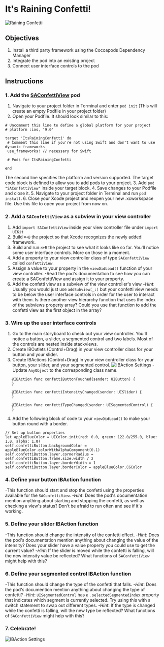 # It's Raining Confetti!

![Raining Confetti](https://s3.amazonaws.com/learn-verified/raining-confetti.gif)

## Objectives

1. Install a third party framework using the Cocoapods Dependency Manager
2. Integrate the pod into an existing project
3. Connect user interface controls to the pod

## Instructions

### 1. Add the [SAConfettiView](https://cocoapods.org/pods/SAConfettiView) pod
1. Navigate to your project folder in Terminal and enter `pod init` (This will create an empty Podfile in your project folder)
2. Open your Podfile. It should look similar to this:
 ```
# Uncomment this line to define a global platform for your project
# platform :ios, '9.0'

target 'ItsRainingConfetti' do
  # Comment this line if you're not using Swift and don't want to use dynamic frameworks
  use_frameworks! // necessary for Swift

  # Pods for ItsRainingConfetti

end
 ```
 The second line specifies the platform and version supported. The target code block is defined to allow you to add pods to your project.
3. Add `pod "SAConfettiView"` inside your target block.
4. Save changes to your Podfile and close it.
5. Navigate to your project folder in Terminal and run `pod install`.
6. Close your Xcode project and reopen your new .xcworkspace file. Use this file to open your project from now on.


### 2. Add a `SAConfettiView` as a subview in your view controller 

1. Add `import SAConfettiView` inside your view controller file under `import UIKit`
2. Build `⌘+B` the project so that Xcode recognizes the newly added framework. 
3. Build and run `⌘+R` the project to see what it looks like so far. You'll notice some user interface controls. More on those in a moment.
4. Add a property to your view controller class of type `SAConfettiView` called `confettiView`.
5. Assign a value to your property in the `viewDidLoad()` function of your view controller.
 -Read the pod's documentation to see how you can create a SAConfettiView and assign it to your property.
6. Add the confetti view as a subview of the view controller's view
 -*Hint*: Usually you would just use `addSubview(_:)` but your confetti view needs to be below the user interface controls in order for the user to interact with them. Is there another view hierarchy function that uses the index of the subviews property array? Could you use that function to add the confetti view as the first object in the array?

### 3. Wire up the user interface controls

1. Go to the main storyboard to check out your view controller. You'll notice a button, a slider, a segmented control and two labels. Most of the controls are nested inside stackviews. 
2. Create IBOutlets (Control+Drag) in your view controller class for your button and your slider.
3. Create IBActions (Control+Drag) in your view controller class for your button, your slider, and your segmented control. 
 ![IBAction Settings](https://s3.amazonaws.com/learn-verified/raining-confetti-lab-actions.png)
 -Update `AnyObject` to the corresponding class name.
 ```
    @IBAction func confettiButtonTouched(sender: UIButton) {
    }
    
    @IBAction func confettiIntensityChanged(sender: UISlider) {
    }
    
    @IBAction func confettiTypeChanged(sender: UISegmentedControl) {
    }
 ```
4. Add the following block of code to your `viewDidLoad()` to make your button round with a border.
  ```
  // Set up button properties
  let appleBlueColor = UIColor.init(red: 0.0, green: 122.0/255.0, blue: 1.0, alpha: 1.0)
  self.confettiButton.backgroundColor = appleBlueColor.colorWithAlphaComponent(0.1)
  self.confettiButton.layer.cornerRadius = self.confettiButton.frame.size.width / 2
  self.confettiButton.layer.borderWidth = 1
  self.confettiButton.layer.borderColor = appleBlueColor.CGColor
  ```

### 4. Define your button IBAction function

 -This function should start and stop the confetti using the properties available for the `SAConfettiView`.
 -*Hint*: Does the pod's documentation mention anything about starting and stopping the confetti, as well as checking a view's status? Don't be afraid to run often and see if it's working.

### 5. Define your slider IBAction function

 -This function should change the intensity of the confetti effect. 
 -*Hint*: Does the pod's documentation mention anything about changing the value of the intensity? Does your slider have a value property you could use to get the current value?
 -*Hint*: If the slider is moved while the confetti is falling, will the new intensity value be reflected? What functions of `SAConfettiView` might help with this?

 ### 6. Define your segmented control IBAction function

  -This function should change the type of the confetti that falls.
  -*Hint*: Does the pod's documention mention anything about changing the type of confetti?
  -*Hint*: `UISegmentedControl` has a `.selectedSegmentedIndex` property that indicates which segment is currently selected. Try using this with a switch statement to swap out different types. 
  -*Hint*: If the type is changed while the confetti is falling, will the new type be reflected? What functions of `SAConfettiView` might help with this?

### 7. Celebrate!
 ![IBAction Settings](https://s3.amazonaws.com/learn-verified/raining-confetti-john-oliver.gif)